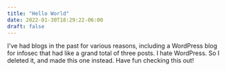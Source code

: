 ```yaml
---
title: "Hello World"
date: 2022-01-30T18:29:22-06:00
draft: false
---
```


I've had blogs in the past for various reasons, including a WordPress blog for infosec that had like a grand total of three posts. I hate WordPress. So I deleted it, and made this one instead. Have fun checking this out!

